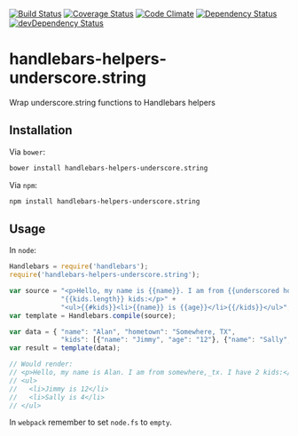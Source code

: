 [![Build Status](https://travis-ci.org/tomi77/handlebars-helpers-underscore.string.png)](https://travis-ci.org/tomi77/handlebars-helpers-underscore.string)
[![Coverage Status](https://img.shields.io/coveralls/tomi77/handlebars-helpers-underscore.string.svg)](https://coveralls.io/r/tomi77/handlebars-helpers-underscore.string)
[![Code Climate](https://codeclimate.com/github/tomi77/handlebars-helpers-underscore.string/badges/gpa.svg)](https://codeclimate.com/github/tomi77/handlebars-helpers-underscore.string)
[![Dependency Status](https://david-dm.org/tomi77/handlebars-helpers-underscore.string.png)](https://david-dm.org/tomi77/handlebars-helpers-underscore.string)
[![devDependency Status](https://david-dm.org/tomi77/handlebars-helpers-underscore.string/dev-status.png)](https://david-dm.org/tomi77/handlebars-helpers-underscore.string#info=devDependencies)

handlebars-helpers-underscore.string
====================================

Wrap underscore.string functions to Handlebars helpers

## Installation

Via ``bower``:

~~~bash
bower install handlebars-helpers-underscore.string
~~~

Via ``npm``:

~~~bash
npm install handlebars-helpers-underscore.string
~~~

## Usage

In ``node``:

~~~js
Handlebars = require('handlebars');
require('handlebars-helpers-underscore.string');

var source = "<p>Hello, my name is {{name}}. I am from {{underscored hometown}}. I have " +
             "{{kids.length}} kids:</p>" +
             "<ul>{{#kids}}<li>{{name}} is {{age}}</li>{{/kids}}</ul>";
var template = Handlebars.compile(source);

var data = { "name": "Alan", "hometown": "Somewhere, TX",
             "kids": [{"name": "Jimmy", "age": "12"}, {"name": "Sally", "age": "4"}]};
var result = template(data);

// Would render:
// <p>Hello, my name is Alan. I am from somewhere,_tx. I have 2 kids:</p>
// <ul>
//   <li>Jimmy is 12</li>
//   <li>Sally is 4</li>
// </ul>
~~~

In ``webpack`` remember to set `node.fs` to `empty`.
